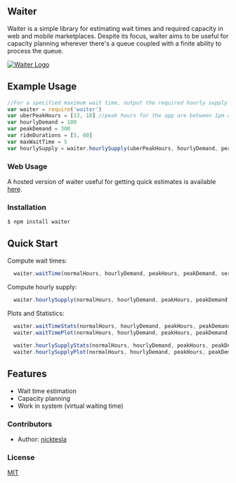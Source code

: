Waiter
------

Waiter is a simple library for estimating wait times and required capacity in web and mobile marketplaces.  Despite its focus, waiter aims to be useful for capacity planning wherever there's a queue coupled with a finite ability to process the queue.

  [![Waiter Logo](https://dl.dropboxusercontent.com/u/106722666/waiter.gif)](https://waiter.herokuapp.com/)

## Example Usage
```js
//For a specified maximum wait time, output the required hourly supply
var waiter = require('waiter')
var uberPeakHours = [13, 18] //peak hours for the app are between 1pm and 6pm
var hourlyDemand = 100 
var peakDemand = 300 
var rideDurations = [5, 60] 
var maxWaitTime = 5
var hourlySupply = waiter.hourlySupply(uberPeakHours, hourlyDemand, peakDemand, rideDurations, maxWaitTime)
```

### Web Usage
  
  A hosted version of waiter useful for getting quick estimates is available [here](http://waiter.herokuapp.com). 


### Installation

```bash
$ npm install waiter
```

## Quick Start

  Compute wait times:

```js
  waiter.waitTime(normalHours, hourlyDemand, peakHours, peakDemand, serviceLengths, hourlySupply)
```

  Compute hourly supply:

```js
  waiter.hourlySupply(normalHours, hourlyDemand, peakHours, peakDemand, serviceLengths, maxWaitTime)
```

  Plots and Statistics:

```js
  waiter.waitTimeStats(normalHours, hourlyDemand, peakHours, peakDemand, serviceLengths, hourlySupply)
  waiter.waitTimePlot(normalHours, hourlyDemand, peakHours, peakDemand, serviceLengths, hourlySupply)
  
  waiter.hourlySupplyStats(normalHours, hourlyDemand, peakHours, peakDemand, serviceLengths, maxWaitTime)
  waiter.hourlySupplyPlot(normalHours, hourlyDemand, peakHours, peakDemand, serviceLengths, maxWaitTime)
```

## Features

  * Wait time estimation
  * Capacity planning
  * Work in system (virtual waiting time)

### Contributors

 * Author: [nicktesla](https://github.com/nicktesla)

### License

  [MIT](LICENSE)
